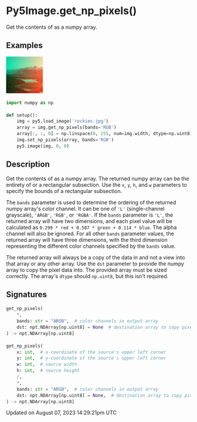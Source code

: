 # Py5Image.get_np_pixels()

Get the contents of [](py5image_np_pixels) as a numpy array.

## Examples

<div class="example-table">

<div class="example-row"><div class="example-cell-image">

![example picture for get_np_pixels()](/images/reference/Py5Image_get_np_pixels_0.png)

</div><div class="example-cell-code">

```python
import numpy as np

def setup():
    img = py5.load_image('rockies.jpg')
    array = img.get_np_pixels(bands='RGB')
    array[:, :, 0] = np.linspace(0, 255, num=img.width, dtype=np.uint8)
    img.set_np_pixels(array, bands='RGB')
    py5.image(img, 0, 0)
```

</div></div>

</div>

## Description

Get the contents of [](py5image_np_pixels) as a numpy array. The returned numpy array can be the entirety of [](py5image_np_pixels) or a rectangular subsection. Use the `x`, `y`, `h`, and `w` parameters to specify the bounds of a rectangular subsection.

The `bands` parameter is used to determine the ordering of the returned numpy array's color channel. It can be one of `'L'` (single-channel grayscale), `'ARGB'`, `'RGB'`, or `'RGBA'`. If the `bands` parameter is `'L'`, the returned array will have two dimensions, and each pixel value will be calculated as `0.299 * red + 0.587 * green + 0.114 * blue`. The alpha channel will also be ignored. For all other `bands` parameter values, the returned array will have three dimensions, with the third dimension representing the different color channels specified by the `bands` value.

The returned array will always be a copy of the data in [](py5image_np_pixels) and not a view into that array or any other array. Use the `dst` parameter to provide the numpy array to copy the pixel data into. The provided array must be sized correctly. The array's `dtype` should `np.uint8`, but this isn't required.

## Signatures

```python
get_np_pixels(
    *,
    bands: str = "ARGB",  # color channels in output array
    dst: npt.NDArray[np.uint8] = None  # destination array to copy pixel data into
) -> npt.NDArray[np.uint8]

get_np_pixels(
    x: int,  # x-coordinate of the source's upper left corner
    y: int,  # y-coordinate of the source's upper left corner
    w: int,  # source width
    h: int,  # source height
    /,
    *,
    bands: str = "ARGB",  # color channels in output array
    dst: npt.NDArray[np.uint8] = None,  # destination array to copy pixel data into
) -> npt.NDArray[np.uint8]
```

Updated on August 07, 2023 14:29:21pm UTC
